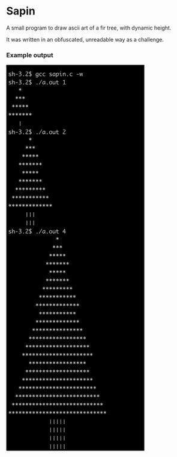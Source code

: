 # Sapin
A small program to draw ascii art of a fir tree, with dynamic height.

It was written in an obfuscated, unreadable way as a challenge.

### Example output

![output](sapin.png)
